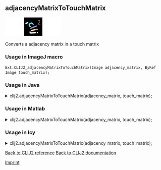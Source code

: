 ## adjacencyMatrixToTouchMatrix
<img src="images/mini_empty_logo.png"/><img src="images/mini_clij2_logo.png"/><img src="images/mini_empty_logo.png"/>

Converts a adjacency matrix in a touch matrix

### Usage in ImageJ macro
```
Ext.CLIJ2_adjacencyMatrixToTouchMatrix(Image adjacency_matrix, ByRef Image touch_matrix);
```




### Usage in Java


<details>

<summary>
clij2.adjacencyMatrixToTouchMatrix(adjacency_matrix, touch_matrix);
</summary>
<pre class="highlight">// init CLIJ and GPU
import net.haesleinhuepf.clij2.CLIJ2;
import net.haesleinhuepf.clij.clearcl.ClearCLBuffer;
CLIJ2 clij2 = CLIJ2.getInstance();

// get input parameters
ClearCLBuffer adjacency_matrix = clij2.push(adjacency_matrixImagePlus);
ClearCLBuffer touch_matrix = clij2.push(touch_matrixImagePlus);
</pre>

<pre class="highlight">
// Execute operation on GPU
clij2.adjacencyMatrixToTouchMatrix(adjacency_matrix, touch_matrix);
</pre>

<pre class="highlight">
//show result

// cleanup memory on GPU
clij2.release(adjacency_matrix);
clij2.release(touch_matrix);
</pre>

</details>





### Usage in Matlab


<details>

<summary>
clij2.adjacencyMatrixToTouchMatrix(adjacency_matrix, touch_matrix);
</summary>
<pre class="highlight">% init CLIJ and GPU
clij2 = init_clatlab();

% get input parameters
adjacency_matrix = clij2.pushMat(adjacency_matrix_matrix);
touch_matrix = clij2.pushMat(touch_matrix_matrix);
</pre>

<pre class="highlight">
% Execute operation on GPU
clij2.adjacencyMatrixToTouchMatrix(adjacency_matrix, touch_matrix);
</pre>

<pre class="highlight">
% show result

% cleanup memory on GPU
clij2.release(adjacency_matrix);
clij2.release(touch_matrix);
</pre>

</details>





### Usage in Icy


<details>

<summary>
clij2.adjacencyMatrixToTouchMatrix(adjacency_matrix, touch_matrix);
</summary>
<pre class="highlight">// init CLIJ and GPU
importClass(net.haesleinhuepf.clicy.CLICY);
importClass(Packages.icy.main.Icy);

clij2 = CLICY.getInstance();

// get input parameters
adjacency_matrix_sequence = getSequence();adjacency_matrix = clij2.pushSequence(adjacency_matrix_sequence);
touch_matrix_sequence = getSequence();touch_matrix = clij2.pushSequence(touch_matrix_sequence);
</pre>

<pre class="highlight">
// Execute operation on GPU
clij2.adjacencyMatrixToTouchMatrix(adjacency_matrix, touch_matrix);
</pre>

<pre class="highlight">
// show result

// cleanup memory on GPU
clij2.release(adjacency_matrix);
clij2.release(touch_matrix);
</pre>

</details>



[Back to CLIJ2 reference](https://clij.github.io/clij2-docs/reference)
[Back to CLIJ2 documentation](https://clij.github.io/clij2-docs)

[Imprint](https://clij.github.io/imprint)
